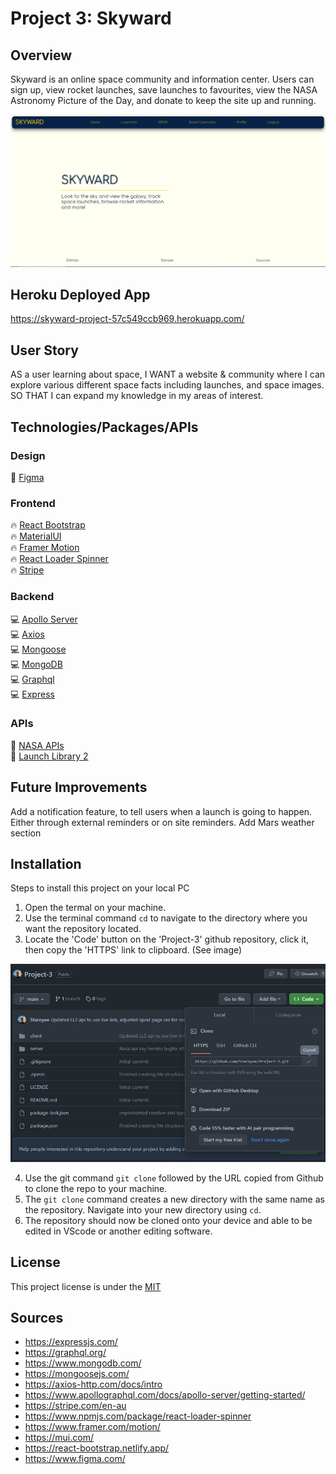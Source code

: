 # Project 3: Skyward

## Overview
Skyward is an online space community and information center. Users can sign up, view rocket launches, save launches to favourites, view the NASA Astronomy Picture of the Day, and donate to keep the site up and running.

![alt text](./public/images/homepage.jpg)

## Heroku Deployed App
https://skyward-project-57c549ccb969.herokuapp.com/

## User Story

AS a user learning about space, I WANT a website & community where I can explore various different space facts including launches, and space images.
SO THAT I can expand my knowledge in my areas of interest.

## Technologies/Packages/APIs

### Design
📜 [Figma](https://www.figma.com/)

### Frontend

🔥 [React Bootstrap](https://react-bootstrap.netlify.app/)\
🔥 [MaterialUI](https://mui.com/)\
🔥 [Framer Motion](https://www.framer.com/motion/)\
🔥 [React Loader Spinner](https://www.npmjs.com/package/react-loader-spinner)\
🔥 [Stripe](https://stripe.com/en-au)

### Backend

💻 [Apollo Server](https://www.apollographql.com/docs/apollo-server/getting-started/)\
💻 [Axios](https://axios-http.com/docs/intro)\
💻 [Mongoose](https://mongoosejs.com/)\
💻 [MongoDB](https://www.mongodb.com/)\
💻 [Graphql](https://graphql.org/)\
💻 [Express](https://expressjs.com/)

### APIs

🚀 [NASA APIs](https://api.nasa.gov/)\
🚀 [Launch Library 2](https://thespacedevs.com/llapi)

## Future Improvements
Add a notification feature, to tell users when a launch is going to happen. Either through external reminders or on site reminders.
Add Mars weather section

## Installation

Steps to install this project on your local PC

1. Open the termal on your machine.
2. Use the terminal command `cd` to navigate to the directory where you want the repository located.
3. Locate the 'Code' button on the 'Project-3' github repository, click it, then copy the 'HTTPS' link to clipboard. (See image)

![alt text](./public/images/repo.JPG)

4. Use the git command `git clone` followed by the URL copied from Github to clone the repo to your machine.
5. The `git clone` command creates a new directory with the same name as the repository. Navigate into your new directory using `cd`.
6. The repository should now be cloned onto your device and able to be edited in VScode or another editing software.


## License

This project license is under the [MIT](https://opensource.org/licenses/MIT)

## Sources

* https://expressjs.com/
* https://graphql.org/
* https://www.mongodb.com/
* https://mongoosejs.com/
* https://axios-http.com/docs/intro
* https://www.apollographql.com/docs/apollo-server/getting-started/
* https://stripe.com/en-au
* https://www.npmjs.com/package/react-loader-spinner
* https://www.framer.com/motion/
* https://mui.com/
* https://react-bootstrap.netlify.app/
* https://www.figma.com/